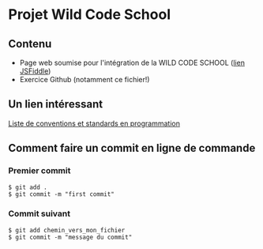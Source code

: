 # Projet Wild Code School


## Contenu  
* Page web soumise pour l'intégration de la WILD CODE SCHOOL  ([lien JSFiddle](https://jsfiddle.net/ManoFromMars/9z4afg5b/39/show/))
* Exercice Github (notamment ce fichier!)


## Un lien intéressant  
[Liste de conventions et standards en programmation](https://github.com/Kristories/awesome-guidelines.git)


## Comment faire un commit en ligne de commande  
### Premier commit  
	$ git add .
	$ git commit -m "first commit"  
### Commit suivant  
	$ git add chemin_vers_mon_fichier
	$ git commit -m "message du commit"